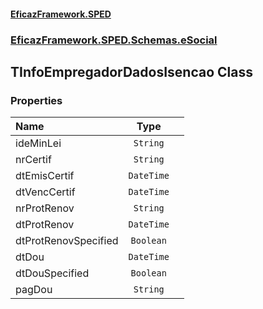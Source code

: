 #### [EficazFramework.SPED](EficazFrameworkSPED.md 'EficazFramework SPED')
### [EficazFramework.SPED.Schemas.eSocial](EficazFramework.SPED.Schemas.eSocial.md 'EficazFramework.SPED.Schemas.eSocial')

## TInfoEmpregadorDadosIsencao Class
### Properties

| Name | Type | |
| :--- | :---: | :--- |
| ideMinLei | `String` |  |
| nrCertif | `String` |  |
| dtEmisCertif | `DateTime` |  |
| dtVencCertif | `DateTime` |  |
| nrProtRenov | `String` |  |
| dtProtRenov | `DateTime` |  |
| dtProtRenovSpecified | `Boolean` |  |
| dtDou | `DateTime` |  |
| dtDouSpecified | `Boolean` |  |
| pagDou | `String` |  |
